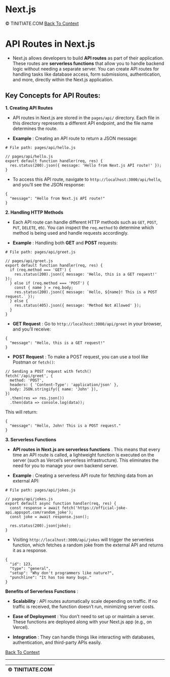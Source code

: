 
# Next.js 

© TINITIATE.COM
[Back To Context](README.md) 
# API Routes in Next.js 
 
- Next.js allows developers to build **API routes**  as part of their application. These routes are **serverless functions**  that allow you to handle backend logic without needing a separate server. You can create API routes for handling tasks like database access, form submissions, authentication, and more, directly within the Next.js application.

## Key Concepts for API Routes: 
**1. Creating API Routes**  
- API routes in Next.js are stored in the `pages/api/` directory. Each file in this directory represents a different API endpoint, and the file name determines the route.
 
- **Example** : Creating an API route to return a JSON message:


```Copy code
# File path: pages/api/hello.js
```


```Copy code
// pages/api/hello.js
export default function handler(req, res) {
  res.status(200).json({ message: 'Hello from Next.js API route!' });
}
```
 
- To access this API route, navigate to `http://localhost:3000/api/hello`, and you’ll see the JSON response:


```Copy code
{
  "message": "Hello from Next.js API route!"
}
```
**2. Handling HTTP Methods**  
- Each API route can handle different HTTP methods such as `GET`, `POST`, `PUT`, `DELETE`, etc. You can inspect the `req.method` to determine which method is being used and handle requests accordingly.
 
- **Example** : Handling both **GET**  and **POST**  requests:


```Copy code
# File path: pages/api/greet.js
```


```Copy code
// pages/api/greet.js
export default function handler(req, res) {
  if (req.method === 'GET') {
    res.status(200).json({ message: 'Hello, this is a GET request!' });
  } else if (req.method === 'POST') {
    const { name } = req.body;
    res.status(200).json({ message: `Hello, ${name}! This is a POST request.` });
  } else {
    res.status(405).json({ message: 'Method Not Allowed' });
  }
}
```
 
- **GET Request** : Go to `http://localhost:3000/api/greet` in your browser, and you’ll receive:


```Copy code
{
  "message": "Hello, this is a GET request!"
}
```
 
- **POST Request** : To make a POST request, you can use a tool like Postman or `fetch()`:


```Copy code
// Sending a POST request with fetch()
fetch('/api/greet', {
  method: 'POST',
  headers: { 'Content-Type': 'application/json' },
  body: JSON.stringify({ name: 'John' }),
})
  .then(res => res.json())
  .then(data => console.log(data));
```

This will return:


```Copy code
{
  "message": "Hello, John! This is a POST request."
}
```
**3. Serverless Functions**  
- **API routes in Next.js are serverless functions** . This means that every time an API route is called, a lightweight function is executed on the server (such as Vercel’s serverless infrastructure). This eliminates the need for you to manage your own backend server.
 
- **Example** : Creating a serverless API route for fetching data from an external API:


```Copy code
# File path: pages/api/jokes.js
```


```Copy code
// pages/api/jokes.js
export default async function handler(req, res) {
  const response = await fetch('https://official-joke-api.appspot.com/random_joke');
  const joke = await response.json();

  res.status(200).json(joke);
}
```
 
- Visiting `http://localhost:3000/api/jokes` will trigger the serverless function, which fetches a random joke from the external API and returns it as a response.


```Copy code
{
  "id": 123,
  "type": "general",
  "setup": "Why don't programmers like nature?",
  "punchline": "It has too many bugs."
}
```
**Benefits of Serverless Functions** : 
- **Scalability** : API routes automatically scale depending on traffic. If no traffic is received, the function doesn’t run, minimizing server costs.
 
- **Ease of Deployment** : You don’t need to set up or maintain a server. These functions are deployed along with your Next.js app (e.g., on Vercel).
 
- **Integration** : They can handle things like interacting with databases, authentication, and third-party APIs easily.

[Back To Context](README.md) 

---

| © TINITIATE.COM | 
| --- | 




